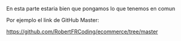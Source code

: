 En esta parte estaria bien que pongamos lo que tenemos en comun

 Por ejemplo el link de GitHub Master:

 https://github.com/RobertFRCoding/ecommerce/tree/master
